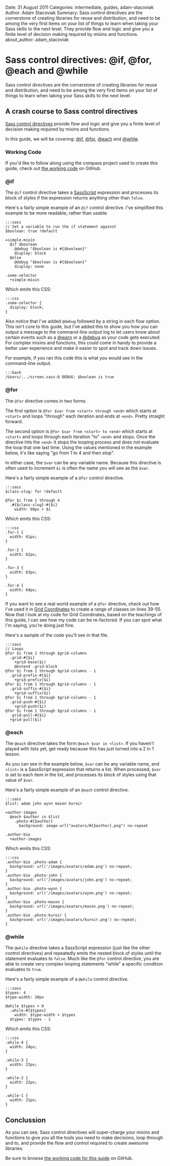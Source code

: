Date: 31 August 2011
Categories: intermediate, guides, adam-stacoviak
Author: Adam Stacoviak
Summary: Sass control directives are the cornerstone of creating libraries for reuse and distribution, and need to be among the very first items on your list of things to learn when taking your Sass skills to the next level. They provide flow and logic and give you a finite level of decision making required by mixins and functions.
about_author: adam_stacoviak

# Sass control directives: @if, @for, @each and @while

Sass control directives are the cornerstone of creating libraries for reuse and distribution, and need to be among the very first items on your list of things to learn when taking your Sass skills to the next level.

## A crash course to Sass control directives

[Sass control directives](http://sass-lang.com/docs/yardoc/file.SASS_REFERENCE.html#control_directives) provide flow and logic and give you a finite level of decision making required by mixins and functions.

In this guide, we will be covering: [@if](#if), [@for](#for), [@each](#each) and [@while](#while).

### Working Code

If you'd like to follow along using the compass project used to create this guide, check out [the working code](https://github.com/thesassway/if-for-each-while) on GitHub.

### @if

The `@if` control directive takes a [SassScript](http://sass-lang.com/docs/yardoc/file.SASS_REFERENCE.html#sassscript) expression and processes its block of styles if the expression returns anything other than `false`.

Here's a fairly simple example of an `@if` control directive. I've simplified this example to be more readable, rather than usable.

    :::sass
    // Set a variable to run the if statement against
    $boolean: true !default

    =simple-mixin
      @if $boolean
        @debug "$boolean is #{$boolean}"
        display: block
      @else
        @debug "$boolean is #{$boolean}"
        display: none

    .some-selector
      +simple-mixin

Which emits this CSS:

    :::css
    .some-selector {
      display: block;
    }

Also notice that I've added `@debug` followed by a string in each flow option. This isn't core to this guide, but I've added this to show you how you can output a message to the command-line output log to let users know about certain events such as a [@warn](http://sass-lang.com/docs/yardoc/file.SASS_REFERENCE.html#id9) or a [@debug](http://sass-lang.com/docs/yardoc/file.SASS_REFERENCE.html#id8) as your code gets executed. For complex mixins and functions, this could come in handy to provide a better user experience and make it easier to spot and track down issues.

For example, if you ran this code this is what you would see in the command-line output.

    :::bash
    /Users/.../screen.sass:8 DEBUG: $boolean is true

### @for

The `@for` directive comes in two forms.

The first option is `@for $var from <start> through <end>` which starts at `<start>` and loops "through" each iteration and ends at `<end>`. Pretty straight forward.

The second option is `@for $var from <start> to <end>` which starts at `<start>` and loops through each iteration "to" `<end>` and stops. Once the directive hits the `<end>` it stops the looping process and does not evaluate the loop that one last time. Using the values mentioned in the example below, it's like saying "go from 1 to 4 and then stop".

In either case, the `$var` can be any variable name. Because this directive is often used to increment `$i` is often the name you will see as the `$var`.

Here's a fairly simple example of a `@for` control directive.

    :::sass
    $class-slug: for !default

    @for $i from 1 through 4
      .#{$class-slug}-#{$i}
        width: 60px + $i

Which emits this CSS:

    :::css
    .for-1 {
      width: 61px;
    }

    .for-2 {
      width: 62px;
    }

    .for-3 {
      width: 63px;
    }

    .for-4 {
      width: 64px;
    }

If you want to see a real world example of a `@for` directive, check out how I've used it in [Grid Coordinates](https://github.com/adamstac/grid-coordinates/blob/master/stylesheets/_grid-coordinates.sass) to create a range of classes on lines 39-55. Now that I look at my code for Grid Coordinates, based on the teachings of this guide, I can see how my code can be re-factored. If you can spot what I'm saying, you're doing just fine.

Here's a sample of the code you'll see in that file.

    :::sass
    // Loops
    @for $i from 1 through $grid-columns
      .grid-#{$i}
        +grid-base($i)
        @extend .grid-block
    @for $i from 1 through $grid-columns - 1
      .grid-prefix-#{$i}
        +grid-prefix($i)
    @for $i from 1 through $grid-columns - 1
      .grid-suffix-#{$i}
        +grid-suffix($i)
    @for $i from 1 through $grid-columns - 1
      .grid-push-#{$i}
        +grid-push($i)
    @for $i from 1 through $grid-columns - 1
      .grid-pull-#{$i}
      +grid-pull($i)

### @each

The `@each` directive takes the form `@each $var in <list>`. If you haven't played with lists yet, get ready because this has just turned into a 2 in 1 lesson.

As you can see in the example below, `$var` can be any variable name, and `<list>` is a SassScript expression that returns a list. When processed, `$var` is set to each item in the list, and processes its block of styles using that value of `$var`.

Here's a fairly simple example of an `@each` control directive.

    :::sass
    $list: adam john wynn mason kuroir

    =author-images
      @each $author in $list
        .photo-#{$author}
          background: image-url("avatars/#{$author}.png") no-repeat

    .author-bio
      +author-images

Which emits this CSS:

    :::css
    .author-bio .photo-adam {
      background: url('/images/avatars/adam.png') no-repeat;
    }
    .author-bio .photo-john {
      background: url('/images/avatars/john.png') no-repeat;
    }
    .author-bio .photo-wynn {
      background: url('/images/avatars/wynn.png') no-repeat;
    }
    .author-bio .photo-mason {
      background: url('/images/avatars/mason.png') no-repeat;
    }
    .author-bio .photo-kuroir {
      background: url('/images/avatars/kuroir.png') no-repeat;
    }

### @while

The `@while` directive takes a SassScript expression (just like the other control directives) and repeatedly emits the nested block of styles until the statement evaluates to `false`. Much like the `@for` control directive, you are able to create very complex looping statements "while" a specific condition evaluates to `true`.

Here's a fairly simple example of a `@while` control directive.

    :::sass
    $types: 4
    $type-width: 20px

    @while $types > 0
      .while-#{$types}
        width: $type-width + $types
      $types: $types - 1

Which emits this CSS:

    :::css
    .while-4 {
      width: 24px;
    }

    .while-3 {
      width: 23px;
    }

    .while-2 {
      width: 22px;
    }

    .while-1 {
      width: 21px;
    }

## Conclussion

As you can see, Sass control directives will super-charge your mixins and functions to give you all the tools you need to make decisions, loop through and to, and provide the flow and control required to create awesome libraries.

Be sure to browse [the working code for this guide](https://github.com/thesassway/if-for-each-while) on GitHub.
